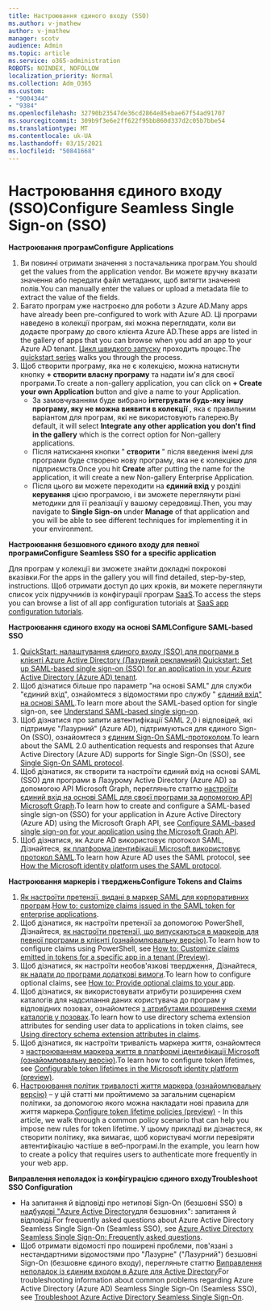 ```yaml
---
title: Настроювання єдиного входу (SSO)
ms.author: v-jmathew
author: v-jmathew
manager: scotv
audience: Admin
ms.topic: article
ms.service: o365-administration
ROBOTS: NOINDEX, NOFOLLOW
localization_priority: Normal
ms.collection: Adm_O365
ms.custom:
- "9004344"
- "9384"
ms.openlocfilehash: 32790b23547de36cd2864e85ebae67f54ad91707
ms.sourcegitcommit: 309b9f3e6e2ff622f95bb860d337d2c05b7bbe54
ms.translationtype: MT
ms.contentlocale: uk-UA
ms.lasthandoff: 03/15/2021
ms.locfileid: "50841668"
---
```

# <a name="configure-seamless-single-sign-on-sso"></a><span data-ttu-id="af72a-102">Настроювання єдиного входу (SSO)</span><span class="sxs-lookup"><span data-stu-id="af72a-102">Configure Seamless Single Sign-on (SSO)</span></span>

<span data-ttu-id="af72a-103">**Настроювання програм**</span><span class="sxs-lookup"><span data-stu-id="af72a-103">**Configure Applications**</span></span>

1. <span data-ttu-id="af72a-104">Ви повинні отримати значення з постачальника програм.</span><span class="sxs-lookup"><span data-stu-id="af72a-104">You should get the values from the application vendor.</span></span> <span data-ttu-id="af72a-105">Ви можете вручну вказати значення або передати файл метаданих, щоб витягти значення полів.</span><span class="sxs-lookup"><span data-stu-id="af72a-105">You can manually enter the values or upload a metadata file to extract the value of the fields.</span></span>
2. <span data-ttu-id="af72a-106">Багато програм уже настроєно для роботи з Azure AD.</span><span class="sxs-lookup"><span data-stu-id="af72a-106">Many apps have already been pre-configured to work with Azure AD.</span></span> <span data-ttu-id="af72a-107">Ці програми наведено в колекції програм, які можна переглядати, коли ви додаєте програму до свого клієнта Azure AD.</span><span class="sxs-lookup"><span data-stu-id="af72a-107">These apps are listed in the gallery of apps that you can browse when you add an app to your Azure AD tenant.</span></span> <span data-ttu-id="af72a-108">[Цикл швидкого запуску](https://docs.microsoft.com/azure/active-directory/manage-apps/add-application-portal-configure) проходить процес.</span><span class="sxs-lookup"><span data-stu-id="af72a-108">The [quickstart series](https://docs.microsoft.com/azure/active-directory/manage-apps/add-application-portal-configure) walks you through the process.</span></span>
3. <span data-ttu-id="af72a-109">Щоб створити програму, яка не є колекцією, можна натиснути кнопку **+ створити власну програму** та надати ім'я для своєї програми.</span><span class="sxs-lookup"><span data-stu-id="af72a-109">To create a non-gallery application, you can click on **+ Create your own Application** button and give a name to your Application.</span></span>
    - <span data-ttu-id="af72a-110">За замовчуванням буде вибрано **інтегрувати будь-яку іншу програму, яку не можна виявити в колекції** , яка є правильним варіантом для програм, які не використовують галерею.</span><span class="sxs-lookup"><span data-stu-id="af72a-110">By default, it will select **Integrate any other application you don't find in the gallery** which is the correct option for Non-gallery applications.</span></span>
    - <span data-ttu-id="af72a-111">Після натискання кнопки " **створити** " після введення імені для програми буде створено нову програму, яка не є колекцією для підприємств.</span><span class="sxs-lookup"><span data-stu-id="af72a-111">Once you hit **Create** after putting the name for the application, it will create a new Non-gallery Enterprise Application.</span></span>
    - <span data-ttu-id="af72a-112">Після цього ви можете переходити на **єдиний вхід** у розділі **керування** цією програмою, і ви зможете переглянути різні методики для її реалізації у вашому середовищі.</span><span class="sxs-lookup"><span data-stu-id="af72a-112">Then, you may navigate to **Single Sign-on** under **Manage** of that application and you will be able to see different techniques for implementing it in your environment.</span></span>

<span data-ttu-id="af72a-113">**Настроювання безшовного єдиного входу для певної програми**</span><span class="sxs-lookup"><span data-stu-id="af72a-113">**Configure Seamless SSO for a specific application**</span></span>

<span data-ttu-id="af72a-114">Для програм у колекції ви зможете знайти докладні покрокові вказівки.</span><span class="sxs-lookup"><span data-stu-id="af72a-114">For the apps in the gallery you will find detailed, step-by-step, instructions.</span></span> <span data-ttu-id="af72a-115">Щоб отримати доступ до цих кроків, ви можете переглянути список усіх підручників із конфігурації програм [SaaS](https://docs.microsoft.com/azure/active-directory/saas-apps/tutorial-list).</span><span class="sxs-lookup"><span data-stu-id="af72a-115">To access the steps you can browse a list of all app configuration tutorials at [SaaS app configuration tutorials](https://docs.microsoft.com/azure/active-directory/saas-apps/tutorial-list).</span></span>

<span data-ttu-id="af72a-116">**Настроювання єдиного входу на основі SAML**</span><span class="sxs-lookup"><span data-stu-id="af72a-116">**Configure SAML-based SSO**</span></span>

1. <span data-ttu-id="af72a-117">[QuickStart: налаштування єдиного входу (SSO) для програми в клієнті Azure Active Directory (Лазурний рекламний)](https://docs.microsoft.com/azure/active-directory/manage-apps/add-application-portal-setup-sso).</span><span class="sxs-lookup"><span data-stu-id="af72a-117">[Quickstart: Set up SAML-based single sign-on (SSO) for an application in your Azure Active Directory (Azure AD) tenant](https://docs.microsoft.com/azure/active-directory/manage-apps/add-application-portal-setup-sso).</span></span>
2. <span data-ttu-id="af72a-118">Щоб дізнатися більше про параметр "на основі SAML" для служби "єдиний вхід", ознайомтеся з відомостями про службу " [єдиний вхід" на основі SAML](https://docs.microsoft.com/azure/active-directory/manage-apps/configure-saml-single-sign-on).</span><span class="sxs-lookup"><span data-stu-id="af72a-118">To learn more about the SAML-based option for single sign-on, see [Understand SAML-based single sign-on](https://docs.microsoft.com/azure/active-directory/manage-apps/configure-saml-single-sign-on).</span></span>
3. <span data-ttu-id="af72a-119">Щоб дізнатися про запити автентифікації SAML 2,0 і відповідей, які підтримує "Лазурний" (Azure AD), підтримуються для єдиного Sign-On (SSO), ознайомтеся з [єдиним Sign-On SAML-протоколом](https://docs.microsoft.com/azure/active-directory/develop/single-sign-on-saml-protocol).</span><span class="sxs-lookup"><span data-stu-id="af72a-119">To learn about the SAML 2.0 authentication requests and responses that Azure Active Directory (Azure AD) supports for Single Sign-On (SSO), see [Single Sign-On SAML protocol](https://docs.microsoft.com/azure/active-directory/develop/single-sign-on-saml-protocol).</span></span>
4. <span data-ttu-id="af72a-120">Щоб дізнатися, як створити та настроїти єдиний вхід на основі SAML (SSO) для програми в Лазурому Active Directory (Azure AD) за допомогою API Microsoft Graph, перегляньте статтю [настроїти єдиний вхід на основі SAML для своєї програми за допомогою API Microsoft Graph](https://docs.microsoft.com/graph/application-saml-sso-configure-api).</span><span class="sxs-lookup"><span data-stu-id="af72a-120">To learn how to create and configure a SAML-based single sign-on (SSO) for your application in Azure Active Directory (Azure AD) using the Microsoft Graph API, see [Configure SAML-based single sign-on for your application using the Microsoft Graph API](https://docs.microsoft.com/graph/application-saml-sso-configure-api).</span></span>
5. <span data-ttu-id="af72a-121">Щоб дізнатися, як Azure AD використовує протокол SAML, Дізнайтеся, [як платформа ідентифікації Microsoft використовує протокол SAML](https://docs.microsoft.com/azure/active-directory/develop/active-directory-saml-protocol-reference).</span><span class="sxs-lookup"><span data-stu-id="af72a-121">To learn how Azure AD uses the SAML protocol, see [How the Microsoft identity platform uses the SAML protocol](https://docs.microsoft.com/azure/active-directory/develop/active-directory-saml-protocol-reference).</span></span>

<span data-ttu-id="af72a-122">**Настроювання маркерів і тверджень**</span><span class="sxs-lookup"><span data-stu-id="af72a-122">**Configure Tokens and Claims**</span></span>

1. <span data-ttu-id="af72a-123">[Як настроїти претензії, видані в маркер SAML для корпоративних програм](https://docs.microsoft.com/azure/active-directory/develop/active-directory-saml-claims-customization).</span><span class="sxs-lookup"><span data-stu-id="af72a-123">[How to: customize claims issued in the SAML token for enterprise applications](https://docs.microsoft.com/azure/active-directory/develop/active-directory-saml-claims-customization).</span></span>
2. <span data-ttu-id="af72a-124">Щоб дізнатися, як настроїти претензії за допомогою PowerShell, Дізнайтеся, [як настроїти претензії, що випускаються в маркерів для певної програми в клієнті (ознайомлювальну версію)](https://docs.microsoft.com/azure/active-directory/develop/active-directory-claims-mapping).</span><span class="sxs-lookup"><span data-stu-id="af72a-124">To learn how to configure claims using PowerShell, see [How to: Customize claims emitted in tokens for a specific app in a tenant (Preview)](https://docs.microsoft.com/azure/active-directory/develop/active-directory-claims-mapping).</span></span>
3. <span data-ttu-id="af72a-125">Щоб дізнатися, як настроїти необов'язкові твердження, Дізнайтеся, [як надати до програми додаткові вимоги](https://docs.microsoft.com/azure/active-directory/develop/active-directory-optional-claims).</span><span class="sxs-lookup"><span data-stu-id="af72a-125">To learn how to configure optional claims, see [How to: Provide optional claims to your app](https://docs.microsoft.com/azure/active-directory/develop/active-directory-optional-claims).</span></span>
4. <span data-ttu-id="af72a-126">Щоб дізнатися, як використовувати атрибути розширення схем каталогів для надсилання даних користувача до програм у відповідних позовах, ознайомтеся [з атрибутами розширення схеми каталогів у позовах](https://docs.microsoft.com/azure/active-directory/develop/active-directory-schema-extensions).</span><span class="sxs-lookup"><span data-stu-id="af72a-126">To learn how to use directory schema extension attributes for sending user data to applications in token claims, see [Using directory schema extension attributes in claims](https://docs.microsoft.com/azure/active-directory/develop/active-directory-schema-extensions).</span></span>
5. <span data-ttu-id="af72a-127">Щоб дізнатися, як настроїти тривалість маркера життя, ознайомтеся з [настроюванням маркера життя в платформі ідентифікації Microsoft (ознайомлювальну версію)](https://docs.microsoft.com/azure/active-directory/develop/active-directory-configurable-token-lifetimes).</span><span class="sxs-lookup"><span data-stu-id="af72a-127">To learn how to configure token lifetimes, see [Configurable token lifetimes in the Microsoft identity platform (preview)](https://docs.microsoft.com/azure/active-directory/develop/active-directory-configurable-token-lifetimes).</span></span>
6. <span data-ttu-id="af72a-128">[Настроювання політик тривалості життя маркера (ознайомлювальну версію)](https://docs.microsoft.com/azure/active-directory/develop/configure-token-lifetimes) – у цій статті ми пройтимемо за загальним сценарієм політики, за допомогою якого можна накладати нові правила для життя маркера.</span><span class="sxs-lookup"><span data-stu-id="af72a-128">[Configure token lifetime policies (preview)](https://docs.microsoft.com/azure/active-directory/develop/configure-token-lifetimes) - In this article, we walk through a common policy scenario that can help you impose new rules for token lifetime.</span></span> <span data-ttu-id="af72a-129">У цьому прикладі ви дізнаєтеся, як створити політику, яка вимагає, щоб користувачі могли перевіряти автентифікацію частіше в веб-програмі.</span><span class="sxs-lookup"><span data-stu-id="af72a-129">In the example, you learn how to create a policy that requires users to authenticate more frequently in your web app.</span></span>

<span data-ttu-id="af72a-130">**Виправлення неполадок із конфігурацією єдиного входу**</span><span class="sxs-lookup"><span data-stu-id="af72a-130">**Troubleshoot SSO Configuration**</span></span>

- <span data-ttu-id="af72a-131">На запитання й відповіді про нетипові Sign-On (безшовні SSO) в [надбудові "Azure Active Directory](https://docs.microsoft.com/azure/active-directory/hybrid/how-to-connect-sso-faq)для безшовних": запитання й відповіді.</span><span class="sxs-lookup"><span data-stu-id="af72a-131">For frequently asked questions about Azure Active Directory Seamless Single Sign-On (Seamless SSO), see [Azure Active Directory Seamless Single Sign-On: Frequently asked questions](https://docs.microsoft.com/azure/active-directory/hybrid/how-to-connect-sso-faq).</span></span>
- <span data-ttu-id="af72a-132">Щоб отримати відомості про поширені проблеми, пов'язані з нестандартними відомостями про "Лазурне" ("Лазурний") безшовні Sign-On (безшовне єдиного входу), перегляньте статтю [Виправлення неполадок із єдиним входом в Azure для Active Directory](https://docs.microsoft.com/azure/active-directory/hybrid/tshoot-connect-sso)</span><span class="sxs-lookup"><span data-stu-id="af72a-132">For troubleshooting information about common problems regarding Azure Active Directory (Azure AD) Seamless Single Sign-On (Seamless SSO), see [Troubleshoot Azure Active Directory Seamless Single Sign-On](https://docs.microsoft.com/azure/active-directory/hybrid/tshoot-connect-sso).</span></span>
